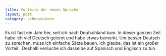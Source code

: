 ```yaml
---
title: Vorteile der neuen Sprache
layout: post
category: schnapsideen 
---
```


Es ist fast ein Jahr her, seit ich nach Deutschland kam.
In dieser ganzen Zeit habe ich viel Deutsch gelernt und habe etwas bemerkt. 
Um besser Deutsch zu sprechen, muss ich einfache Sätze bauen. 
Ich glaube, das ist ein großer Vorteil .
Deshalb versuche ich dasselbe auf Spanisch und Englisch zu tun. 

